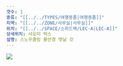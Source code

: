 ```yaml
---
갯수: 1
종류: "[[../../TYPES/여행용품|여행용품]]"
지역: "[[../../ZONE/사무실|사무실]]"
위치: "[[../../SPACE/스피드랙/LEC-A|LEC-A]]"
상세위치: 샤오미 박스
설명: 스노우쿨링 물안경 옛날 것
---
```

![](http://192.168.50.22/images/240427_IMG_0272.png)
